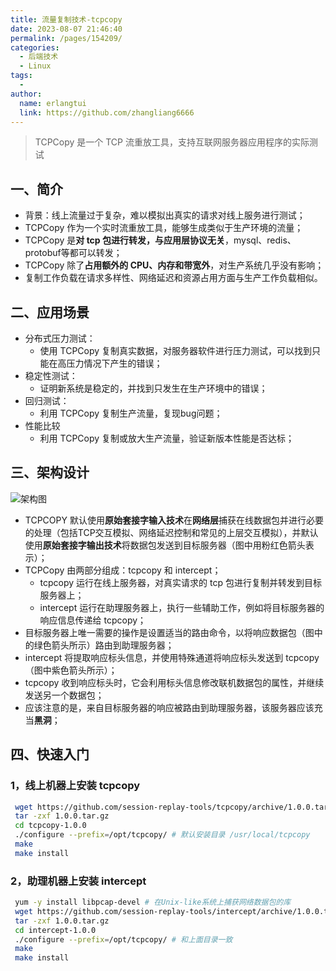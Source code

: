 ```yaml
---
title: 流量复制技术-tcpcopy
date: 2023-08-07 21:46:40
permalink: /pages/154209/
categories:
  - 后端技术
  - Linux
tags:
  - 
author: 
  name: erlangtui
  link: https://github.com/zhangliang6666
---
```


> TCPCopy 是一个 TCP 流重放工具，支持互联网服务器应用程序的实际测试
<!-- more -->
## 一、简介
* 背景：线上流量过于复杂，难以模拟出真实的请求对线上服务进行测试；
* TCPCopy 作为一个实时流重放工具，能够生成类似于生产环境的流量；
* TCPCopy 是**对 tcp 包进行转发，与应用层协议无关**，mysql、redis、protobuf等都可以转发；
* TCPCopy 除了**占用额外的 CPU、内存和带宽外**，对生产系统几乎没有影响；
* 复制工作负载在请求多样性、网络延迟和资源占用方面与生产工作负载相似。

## 二、应用场景
* 分布式压力测试：
  * 使用 TCPCopy 复制真实数据，对服务器软件进行压力测试，可以找到只能在高压力情况下产生的错误；
* 稳定性测试：
  * 证明新系统是稳定的，并找到只发生在生产环境中的错误；
* 回归测试：
  * 利用 TCPCopy 复制生产流量，复现bug问题；
* 性能比较
  * 利用 TCPCopy 复制或放大生产流量，验证新版本性能是否达标；

## 三、架构设计
![架构图](/img/tcpcopy.png)

* TCPCOPY 默认使用**原始套接字输入技术**在**网络层**捕获在线数据包并进行必要的处理（包括TCP交互模拟、网络延迟控制和常见的上层交互模拟），并默认使用**原始套接字输出技术**将数据包发送到目标服务器（图中用粉红色箭头表示）；
* TCPCopy 由两部分组成：tcpcopy 和 intercept；
  * tcpcopy 运行在线上服务器，对真实请求的 tcp 包进行复制并转发到目标服务器上；
  * intercept 运行在助理服务器上，执行一些辅助工作，例如将目标服务器的响应信息传递给 tcpcopy；
* 目标服务器上唯一需要的操作是设置适当的路由命令，以将响应数据包（图中的绿色箭头所示）路由到助理服务器；
* intercept 将提取响应标头信息，并使用特殊通道将响应标头发送到 tcpcopy（图中紫色箭头所示）；
* tcpcopy 收到响应标头时，它会利用标头信息修改联机数据包的属性，并继续发送另一个数据包；
* 应该注意的是，来自目标服务器的响应被路由到助理服务器，该服务器应该充当**黑洞**；

## 四、快速入门
### 1，线上机器上安装 tcpcopy
```bash
 wget https://github.com/session-replay-tools/tcpcopy/archive/1.0.0.tar.gz
 tar -zxf 1.0.0.tar.gz
 cd tcpcopy-1.0.0
 ./configure --prefix=/opt/tcpcopy/ # 默认安装目录 /usr/local/tcpcopy
 make
 make install
```
### 2，助理机器上安装 intercept
```bash
 yum -y install libpcap-devel # 在Unix-like系统上捕获网络数据包的库
 wget https://github.com/session-replay-tools/intercept/archive/1.0.0.tar.gz
 tar -zxf 1.0.0.tar.gz
 cd intercept-1.0.0
 ./configure --prefix=/opt/tcpcopy/ # 和上面目录一致
 make
 make install
```
<!-- 
配置拦截选项
--single            run intercept at non-distributed mode
--with-pfring=PATH  set path to PF_RING library sources
--with-debug        compile intercept with debug support (saved in a log file)

配置 tcpcopy 的选项
--offline                   replay TCP streams from the pcap file
--pcap-capture              capture packets at the data link
--pcap-send                 send packets at the data link layer instead of the IP layer
--with-pfring=PATH          set path to PF_RING library sources
--set-protocol-module=PATH  set tcpcopy to work for an external protocol module
--single                    if intercept and tcpcopy are both configured with "--single" option, 
                            only one tcpcopy works together with intercept, 
                            and better performance is achieved.
--with-tcmalloc             use tcmalloc instead of malloc
--with-debug                compile tcpcopy with debug support (saved in a log file)
运行 TCPCopy
假设 tcpcopy 和 intercept 都配置了“./configure”。

1） 在运行服务器应用程序的目标服务器上：
  Set route commands appropriately to route response packets to the assistant server

  For example:

     Assume 61.135.233.161 is the IP address of the assistant server. We set the 
     following route command to route all responses to the 62.135.200.x's clients 
     to the assistant server.

       route add -net 62.135.200.0 netmask 255.255.255.0 gw 61.135.233.161
2） 在运行拦截的助手服务器上（需要 root 权限或CAP_NET_RAW功能）：
   ./intercept -F <filter> -i <device,>
   
   Note that the filter format is the same as the pcap filter.
   For example:
   
      ./intercept -i eth0 -F 'tcp and src port 8080' -d
      
      intercept will capture response packets of the TCP based application which listens
      on port 8080 from device eth0 
3） 在联机源服务器上（需要 root 权限或CAP_NET_RAW功能）：
  ./tcpcopy -x localServerPort-targetServerIP:targetServerPort -s <intercept server,> 
  [-c <ip range,>]
  
  For example(assume 61.135.233.160 is the IP address of the target server):

    ./tcpcopy -x 80-61.135.233.160:8080 -s 61.135.233.161 -c 62.135.200.x
    
    tcpcopy would capture port '80' packets on current server, change client IP address 
    to one of 62.135.200.x series, send these packets to the target port '8080' of the 
    target server '61.135.233.160', and connect 61.135.233.161 for asking intercept to 
    pass response packets to it.
    
    Although "-c" parameter is optional, it is set here in order to simplify route 
    commands.
注意
它仅在Linux上进行测试（内核2.6或更高版本）
TCPCopy 可能会丢失数据包，从而丢失请求
需要根权限或CAP_NET_RAW功能（例如setcap CAP_NET_RAW=ep tcpcopy）
TCPCopy 现在仅支持客户端启动的连接
TCPCopy 不支持使用 SSL/TLS 的服务器应用程序的重放
有关 MySQL 会话重播，请参阅 https://github.com/session-replay-tools
不应在助理服务器上设置ip_forward
请执行 “./tcpcopy -h” 或 “./intercept -h” 以获取更多详细信息。
影响因素
有几个因素可能会影响TCPCopy，这将在以下各节中详细介绍。

1. 捕获界面
默认情况下，TCPcopy 利用原始套接字输入接口在联机服务器上的网络层捕获数据包。系统繁忙时，系统内核可能会丢失一些数据包。

如果使用“--pcap-capture”配置 tcpcopy，则 tcpcopy 可以在数据链路层捕获数据包，也可以过滤内核中的数据包。使用 PF_RING，tcpcopy 在使用 pcap 捕获时会丢失更少的数据包。

也许捕获请求的最佳方法是通过交换机镜像入口数据包，然后通过负载均衡器将巨大的流量划分到多台计算机。

2. 发送接口
默认情况下，TCPcopy 利用原始套接字输出接口将网络层的数据包发送到目标服务器。 如果要避免ip_conntrack问题或获得更好的性能，请使用“--pcap-send”配置 tcpcopy，然后使用适当的参数，tcpcopy 可以在数据链路层将数据包发送到目标服务器。

3.在前往目标服务器的途中
当数据包通过 tcpcopy 发送时，在到达目标服务器之前可能会遇到许多挑战。由于数据包中的源IP地址仍然是最终用户的IP地址（默认情况下），而不是在线服务器的IP地址，因此某些安全设备可能会将其视为无效或伪造的数据包并将其丢弃。在这种情况下，当您使用 tcpdump 捕获目标服务器上的数据包时，不会捕获来自预期最终用户的数据包。要了解您是否处于这种情况，您可以选择同一网段中的目标服务器进行测试。如果数据包可以在同一网段中成功发送到目标服务器，但跨网段未成功发送，则数据包可能会中途丢弃。

为了解决这个问题，我们建议在同一网段的服务器上部署tcpcopy，目标应用程序和拦截。在同一网段中的代理的帮助下，还有另一种解决方案。TCPcopy 可以将数据包发送到代理，然后代理会将相应的请求发送到另一个网段中的目标服务器。

请注意，在同一段中的一个虚拟机上部署目标服务器的应用程序可能会面临上述问题。

4. 目标服务器的操作系统
目标服务器可以设置 rpfilter，这将检查数据包中的源 IP 地址是否是伪造的。如果是，数据包将在网络层丢弃。

如果目标服务器无法接收任何请求，尽管目标服务器上的 tcpdump 可以捕获数据包，则应检查是否有任何相应的 rpfilter 设置。如果设置，则必须删除相关设置，以使数据包通过网络层。

还有其他原因导致 tcpcopy 无法正常工作，例如 iptables 设置问题。

5. 目标服务器上的应用程序
目标服务器上的应用程序可能无法及时处理所有请求。一方面，应用程序中的错误可能会使请求长时间没有响应。另一方面，TCP 层以上的某些协议可能只处理套接字缓冲区中的第一个请求，而将套接字缓冲区中的剩余请求保留为未处理。

6. 助理服务器的操作系统
您不应ip_forward设置为 true，否则助理服务器无法充当黑洞。

 -->